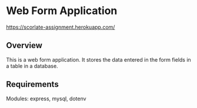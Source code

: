 # Web Form Application

https://scorlate-assignment.herokuapp.com/

Overview
--------
This is a web form application. It stores the data entered in the form fields in a table in a database.

Requirements
------------
Modules: express, mysql, dotenv



